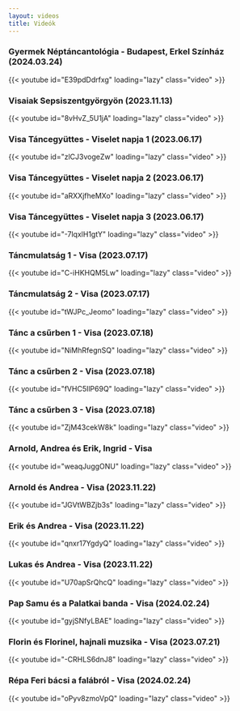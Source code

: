 ```yaml
---
layout: videos
title: Videók
---
```

### Gyermek Néptáncantológia - Budapest, Erkel Színház (2024.03.24)
{{< youtube id="E39pdDdrfxg" loading="lazy" class="video" >}}

### Visaiak Sepsiszentgyörgyön (2023.11.13)
{{< youtube id="8vHvZ_5U1jA" loading="lazy" class="video" >}}

### Visa Táncegyüttes - Viselet napja 1 (2023.06.17)
{{< youtube id="zlCJ3vogeZw" loading="lazy" class="video" >}}
### Visa Táncegyüttes - Viselet napja 2 (2023.06.17)
{{< youtube id="aRXXjfheMXo" loading="lazy" class="video" >}}
### Visa Táncegyüttes - Viselet napja 3 (2023.06.17)
{{< youtube id="-7lqxlH1gtY" loading="lazy" class="video" >}}


### Táncmulatság 1 - Visa (2023.07.17)
{{< youtube id="C-iHKHQM5Lw" loading="lazy" class="video" >}}
### Táncmulatság 2 - Visa (2023.07.17)
{{< youtube id="tWJPc_Jeomo" loading="lazy" class="video" >}}

### Tánc a csűrben 1 - Visa (2023.07.18)
{{< youtube id="NiMhRfegnSQ" loading="lazy" class="video" >}}
### Tánc a csűrben 2 - Visa (2023.07.18)
{{< youtube id="fVHC5IlP69Q" loading="lazy" class="video" >}}
### Tánc a csűrben 3 - Visa (2023.07.18)
{{< youtube id="ZjM43cekW8k" loading="lazy" class="video" >}}

### Arnold, Andrea és Erik, Ingrid - Visa 
{{< youtube id="weaqJuggONU" loading="lazy" class="video" >}}
### Arnold és Andrea - Visa (2023.11.22)
{{< youtube id="JGVtWBZjb3s" loading="lazy" class="video" >}}
### Erik és Andrea - Visa (2023.11.22)
{{< youtube id="qnxr17YgdyQ" loading="lazy" class="video" >}}
### Lukas és Andrea - Visa (2023.11.22)
{{< youtube id="U70apSrQhcQ" loading="lazy" class="video" >}}

### Pap Samu és a Palatkai banda - Visa (2024.02.24)
{{< youtube id="gyjSNfyLBAE" loading="lazy" class="video" >}}

### Florin és Florinel, hajnali muzsika - Visa (2023.07.21)
{{< youtube id="-CRHLS6dnJ8" loading="lazy" class="video" >}}

### Répa Feri bácsi a falábról - Visa (2024.02.24)
{{< youtube id="oPyv8zmoVpQ" loading="lazy" class="video" >}}


